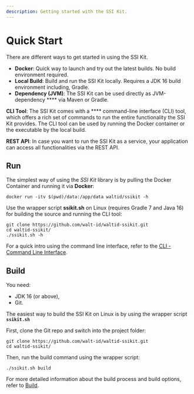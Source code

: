 ```yaml
---
description: Getting started with the SSI Kit.
---
```


# Quick Start

There are different ways to get started in using the SSI Kit.

* **Docker**: Quick way to launch and try out the latest builds. No build environment required.
* **Local Build**: Build and run the SSI Kit locally. Requires a JDK 16 build environment including, Gradle.
* **Dependency (JVM)**: The SSI Kit can be used directly as JVM-dependency **** via Maven or Gradle.&#x20;

**CLI Tool**: The SSI Kit comes with a **** command-line interface (CLI) tool, which offers a rich set of commands to run the entire functionality the SSI Kit provides. The CLI tool can be used by running the Docker container or the executable by the local build.

**REST API**: In case you want to run the SSI Kit as a service, your application can access all functionalities via the REST API.

## Run

The simplest way of using the _SSI Kit_ library is by pulling the Docker Container and running it via **Docker**:

```
docker run -itv $(pwd)/data:/app/data waltid/ssikit -h
```

Use the wrapper script **ssikit.sh** on Linux (requires Gradle 7 and Java 16) for building the source and running the CLI tool:

```
git clone https://github.com/walt-id/waltid-ssikit.git
cd waltid-ssikit/
./ssikit.sh -h
```

For a quick intro using the command line interface, refer to the [CLI - Command Line Interface](cli-command-line-interface.md).

## Build

You need:

* JDK 16 (or above),
* Git.

The easiest way to build the SSI Kit on Linux is by using the wrapper script **`ssikit.sh`**

First, clone the Git repo and switch into the project folder:

```
git clone https://github.com/walt-id/waltid-ssikit.git
cd waltid-ssikit/
```

Then, run the build command using the wrapper script:

```
./ssikit.sh build
```

For more detailed information about the build process and build options, refer to [Build](build.md).
